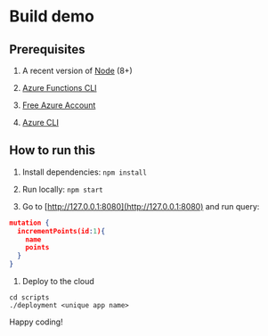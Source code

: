 # Build demo

## Prerequisites

1. A recent version of [Node](https://nodejs.org/en/download) (8+)

1. [Azure Functions CLI](https://docs.microsoft.com/azure/azure-functions/functions-run-local?WT.mc_id=startup-0000-sicotin)

1. [Free Azure Account](https://azure.microsoft.com/free/?WT.mc_id=startup-0000-sicotin)

1. [Azure CLI](https://docs.microsoft.com/cli/azure/install-azure-cli?view=azure-cli-latest&WT.mc_id=startup-0000-sicotin)

## How to run this

1. Install dependencies: ```npm install```

1. Run locally: ```npm start```

1. Go to [http://127.0.0.1:8080](http://127.0.0.1:8080) and run query:

```json
mutation {
  incrementPoints(id:1){
    name
    points
  }
}
```

1. Deploy to the cloud

```
cd scripts
./deployment <unique app name>
```

Happy coding!
